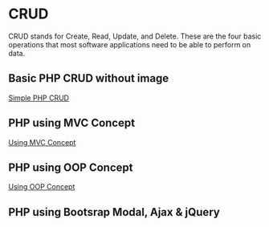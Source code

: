 # CRUD

CRUD stands for Create, Read, Update, and Delete. These are the four basic operations that most software applications need to be able to perform on data.

## Basic PHP CRUD without image
<a href="simple_php_crud/">Simple PHP CRUD</a>

## PHP using MVC Concept
<a href="">Using MVC Concept</a>

## PHP using OOP Concept
<a href="">Using OOP Concept</a>

## PHP using Bootsrap Modal, Ajax & jQuery

